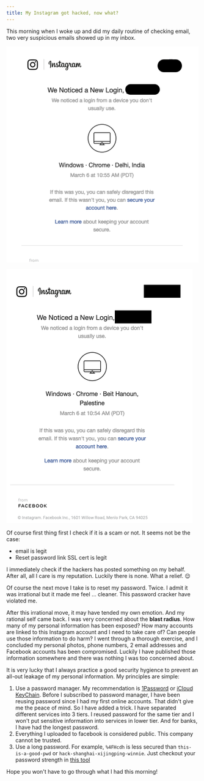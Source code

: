 ```yaml
---
title: My Instagram got hacked, now what?
---
```


This morning when I woke up and did my daily routine of checking email, two very suspicious emails showed up in my inbox.

![The first email that showed someone has logged into my Instagram account in ...New Delhi](/assets/images/2020-03-08-my-ig-got-hacked-now-what/email-ig-login-delhi.png)

![The second email was even weirder, someone has logged into my Instagram account in ... Palestine](/assets/images/2020-03-08-my-ig-got-hacked-now-what/email-ig-login-palestine.png)

Of course first thing first I check if it is a scam or not. It seems not be the case:

- email is legit
- Reset password link SSL cert is legit

I immediately check if the hackers has posted something on my behalf. After all, all I care is my reputation. Luckily there is none. What a relief. :relieved:

Of course the next move I take is to reset my password. Twice. I admit it was irrational but it made me feel ... cleaner. This password cracker have violated me.

After this irrational move, it may have tended my own emotion. And my rational self came back. I was very concerned about the __blast radius__. How many of my personal information has been exposed? How many accounts are linked to this Instagram account and I need to take care of? Can people use those information to do harm? I went through a thorough exercise, and I concluded my personal photos, phone numbers, 2 email addresses and Facebook accounts has been compromised. Luckily I have published those information somewhere and there was nothing I was too concerned about.

It is very lucky that I always practice a good security hygience to prevent an all-out leakage of my personal information. My principles are simple:

1. Use a password manager. My recommendation is [1Password](https://1password.com/) or [iCloud KeyChain](https://support.apple.com/en-us/HT204085). Before I subscribed to password manager, I have been reusing password since I had my first online accounts. That didn't give me the peace of mind. So I have added a trick. I have separated different services into 3 tiers. I reused password for the same tier and I won't put sensitive information into services in lower tier. And for banks, I have had the longest password.
2. Everything I uploaded to facebook is considered public. This company cannot be trusted.
3. Use a long password. For example, `%4FHcdh` is less secured than `this-is-a-good-pwd` or `hack-shanghai-xijingping-winnie`. Just checkout your password strength in [this tool](https://www.my1login.com/resources/password-strength-test/)

Hope you won't have to go through what I had this morning!

